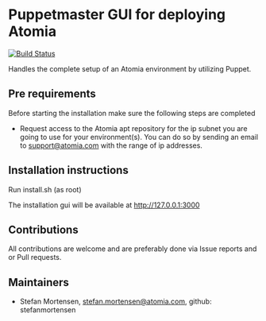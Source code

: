 # Puppetmaster GUI for deploying Atomia

[![Build Status](https://travis-ci.org/atomia/puppetmaster-gui.svg?branch=master)](https://travis-ci.org/atomia/puppetmaster-gui)

Handles the complete setup of an Atomia environment by utilizing Puppet.

## Pre requirements

Before starting the installation make sure the following steps are completed

* Request access to the Atomia apt repository for the ip subnet you are going to use for your environment(s). You can do so by sending an email to support@atomia.com with the range of ip addresses.

## Installation instructions

Run install.sh (as root)

The installation gui will be available at http://127.0.0.1:3000 

## Contributions

All contributions are welcome and are preferably done via Issue reports and or Pull requests.

## Maintainers
* Stefan Mortensen, stefan.mortensen@atomia.com, github: stefanmortensen
